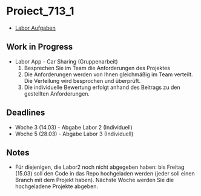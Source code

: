 # Proiect_713_1

- [Labor Aufgaben](documents/labs)


## Work in Progress
- Labor App - Car Sharing (Gruppenarbeit)
    1. Besprechen Sie im Team die Anforderungen des Projektes
    2. Die Anforderungen werden von Ihnen gleichmäßig im Team verteilt. Die Verteilung wird besprochen und überprüft.
    3. Die individuelle Bewertung erfolgt anhand des Beitrags zu den gestellten Anforderungen.

## Deadlines
- Woche 3 (14.03) - Abgabe Labor 2 (Individuell)
- Woche 5 (28.03) - Abgabe Labor 3 (Individuell)

## Notes
- Für diejenigen, die Labor2 noch nicht abgegeben haben: bis Freitag (15.03) soll den Code in das Repo hochgeladen werden (jeder soll einen Branch mit dem Projekt haben). Nächste Woche werden Sie die hochgeladene Projekte abgeben.
